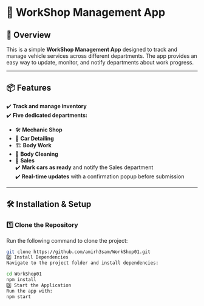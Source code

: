 # 🚗 WorkShop Management App

## 📌 Overview
This is a simple **WorkShop Management App** designed to track and manage vehicle services across different departments. The app provides an easy way to update, monitor, and notify departments about work progress.

---

## 📦 Features
✔️ **Track and manage inventory**  
✔️ **Five dedicated departments:**  
   - 🛠 **Mechanic Shop**  
   - 🚗 **Car Detailing**  
   - 🏗 **Body Work**  
   - 🧼 **Body Cleaning**  
   - 🛒 **Sales**  
✔️ **Mark cars as ready** and notify the Sales department  
✔️ **Real-time updates** with a confirmation popup before submission  

---

## 🛠 Installation & Setup

### 1️⃣ Clone the Repository  
Run the following command to clone the project:
```sh
git clone https://github.com/amirh3sam/WorkShop01.git
2️⃣ Install Dependencies
Navigate to the project folder and install dependencies:

cd WorkShop01
npm install
3️⃣ Start the Application
Run the app with:
npm start

